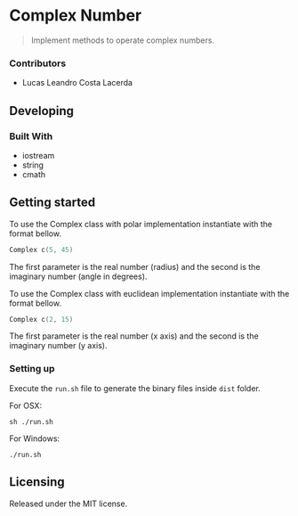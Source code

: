 # Complex Number
> Implement methods to operate complex numbers.

### Contributors

* Lucas Leandro Costa Lacerda


## Developing

### Built With
 - iostream
 - string
 - cmath

 ## Getting started

To use the Complex class with polar implementation instantiate with the format bellow.
```cpp
Complex c(5, 45)
```
The first parameter is the real number (radius) and the second is the imaginary number (angle in degrees).

To use the Complex class with euclidean implementation instantiate with the format bellow.
```cpp
Complex c(2, 15)
```
The first parameter is the real number (x axis) and the second is the imaginary number (y axis).


### Setting up

Execute the `run.sh` file to generate the binary files inside `dist` folder.

For OSX:
```shell
sh ./run.sh
```

For Windows:
```shell
./run.sh
```

## Licensing

Released under the MIT license.